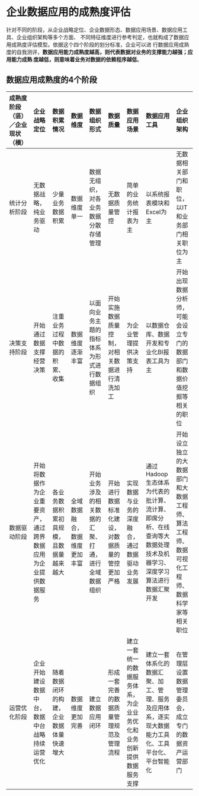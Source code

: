 企业数据应用的成熟度评估
===================================================================================
针对不同的阶段，从企业战略定位、企业数据形态、数据应用场景、数据应用工具、企业组织架构等多个方面、
不同特征维度进行参考判定，也就构成了数据应用成熟度评估模型。依据这个四个阶段的划分标准，企业可以进
行数据应用成熟度的自我测评，**数据应用能力成熟度越高，则代表数据对业务的支撑能力越强；应用能力成熟
度越低，则意味着业务对数据的依赖程序越低**。

## 数据应用成熟度的4个阶段

| 成熟度阶段（竖）／企业现状（横）| 企业战略定位 | 数据积累情况 | 数据维度 | 数据组织形式 | 数据质量 | 数据应用场景 | 数据应用工具 | 企业组织架构 |
|:-------- |:------- |:------- |:------- |:------- |:------- |:------ |:------- |:-------- |
| 统计分析阶段 | 无数据战略，纯业务驱动 | 少量业务数据积累 | 数据维度单一 | 数据无组织，对各业务数据分散存储管理 | 无数据质量管控 | 简单的业务统计报表为主 | 以系统报表模块和Excel为主 | 无数据相关部门和职位，以IT和业务部门相关职位为主 |
| 决策支持阶段 | 开始通过数据支撑经营决策 | 注重业务过程中数据的积累、收集 | 数据维度逐渐丰富 | 以面向业务主题的指标体系为形式进行数据组织 | 开始实施数据质量控制，对相关数据进行清洗加工 | 为企业管理提供决策支持 | 以数据仓库、数据开发和专业化BI报表工具为主 | 开始出现数据分析师，可能会设立专门的数据部门和数据价值挖掘等相关的职位 |
| 数据驱动阶段 | 开始将数据作为企业重要资产，通过跨界数据应用为企业提供数据服务 | 各业务数据积累初具规模，且数据量越来越大 | 全域数据融合，数据维度更加丰富 | 开始业务涉及的相关数据的汇聚、打通，进行全域数据组织 | 开始进行数据标准化建设，对数据质量的管控更加严格 | 实现数据与业务的深度融合，通过数据驱动业务发展 | 通过Hadoop生态体系为代表的批计算、流计算、即席分析、在线查询等大数据处理技术及机器学习、深度学习算法进行数据汇聚开发 | 开始设立独立的大数据部门和大数据工程师、算法工程师、数据可视化工程师、数据科学家等相关职位 |
| 运营优化阶段 | 企业开始建设数据中台，数据中台战略持续运营优化 | 随着数据闭环的构建，企业数据体量快速增大 | 数据维度更加完善 | 建立数据应用闭环 | 形成一套完善的数据质量管理规范及管理流程 | 建立一套统一的数据服务体系，为企业业务优化和业务创新提供数据服务支撑 | 建立一套体系化的数据汇聚、加工、管理、服务及应用体系，逐实现大数据能力工具化、工具平台化、平台智能化 | 在管理层设置数据管理委员会，成立专门的数据资产运营部门 |



